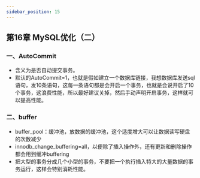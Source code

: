 ```yaml
---
sidebar_position: 15
---
```


## 第16章 MySQL优化（二）

### 一、AutoCommit

- 含义为是否自动提交事务。
- 默认的AutoCommit=1，也就是假如建立一个数据库链接，我想数据库发送sql语句，发10条语句，这每一条语句都是会开启一个事务，也就是会说开启了10个事务，这浪费性能，所以最好建议关掉，然后手动声明开启事务，这样就可以提高性能。

### 二、buffer

- buffer_pool：缓冲池，放数据的缓冲池，这个适度增大可以让数据读写硬盘的次数减少
- innodb_change_buffering=all，以便除了插入操作外，还有更新和删除操作都会用到缓冲buffering
- 把大型的事务分成几个小型的事务，不要把一个执行插入特大的大量数据的事务运行，这样会特别消耗性能。
